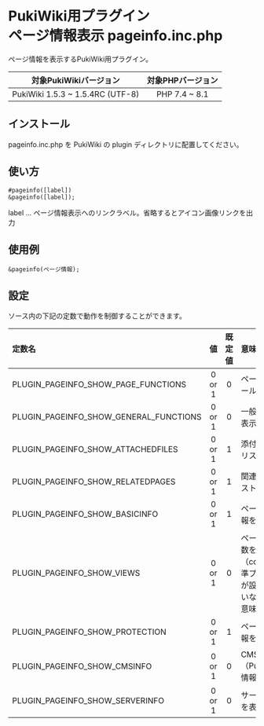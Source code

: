 # PukiWiki用プラグイン<br>ページ情報表示 pageinfo.inc.php

ページ情報を表示するPukiWiki用プラグイン。

|対象PukiWikiバージョン|対象PHPバージョン|
|:---:|:---:|
|PukiWiki 1.5.3 ~ 1.5.4RC (UTF-8)|PHP 7.4 ~ 8.1|

## インストール

pageinfo.inc.php を PukiWiki の plugin ディレクトリに配置してください。

## 使い方

```
#pageinfo([label])
&pageinfo([label]);
```

label … ページ情報表示へのリンクラベル。省略するとアイコン画像リンクを出力

## 使用例

```
&pageinfo(ページ情報);
```

## 設定

ソース内の下記の定数で動作を制御することができます。

|定数名|値|既定値|意味|
|:---|:---:|:---:|:---|
|PLUGIN_PAGEINFO_SHOW_PAGE_FUNCTIONS| 0 or 1| 0|ページ操作ツールを表示|
|PLUGIN_PAGEINFO_SHOW_GENERAL_FUNCTIONS| 0 or 1| 0|一般ツールを表示|
|PLUGIN_PAGEINFO_SHOW_ATTACHEDFILES| 0 or 1| 1|添付ファイルリストを表示|
|PLUGIN_PAGEINFO_SHOW_RELATEDPAGES| 0 or 1| 1|関連ページリストを表示|
|PLUGIN_PAGEINFO_SHOW_BASICINFO| 0 or 1| 1|ページ基本情報を表示|
|PLUGIN_PAGEINFO_SHOW_VIEWS| 0 or 1| 0|ページ閲覧回数を表示（counter標準プラグインが設置されていなければ無意味）|
|PLUGIN_PAGEINFO_SHOW_PROTECTION| 0 or 1| 1|ページ保護情報を表示|
|PLUGIN_PAGEINFO_SHOW_CMSINFO| 0 or 1| 0|CMS（PukiWiki）情報を表示|
|PLUGIN_PAGEINFO_SHOW_SERVERINFO| 0 or 1| 0|サーバー情報を表示|
